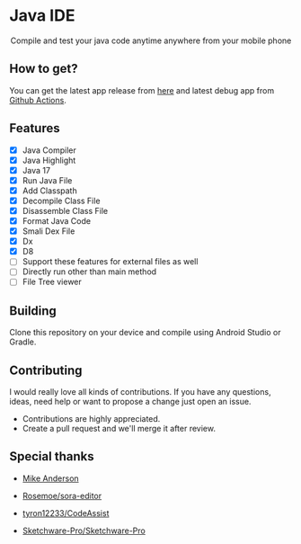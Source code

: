 # Java IDE

<div align='center'>

  Compile and test your java code anytime anywhere from your mobile phone

</div>

## How to get?

You can get the latest app release from [here](https://github.com/PranavPurwar/Java-Ide/releases) and latest debug app from [Github Actions](https://github.com/PranavPurwar/Java-Ide/actions).

## Features

- [x] Java Compiler
- [x] Java Highlight
- [x] Java 17
- [x] Run Java File
- [x] Add Classpath
- [x] Decompile Class File
- [x] Disassemble Class File
- [x] Format Java Code
- [x] Smali Dex File
- [x] Dx
- [x] D8
- [ ] Support these features for external files as well
- [ ] Directly run other than main method
- [ ] File Tree viewer

## Building

Clone this repository on your device and compile using Android Studio or Gradle.

## Contributing

I would really love all kinds of contributions. If you have any questions, ideas, need help or want to propose a change just open an issue.

- Contributions are highly appreciated.
- Create a pull request and we'll merge it after review.
 
## Special thanks

- [Mike Anderson](https://github.com/MikeAndrson)

- [Rosemoe/sora-editor](https://github.com/Rosemoe/sora-editor)

- [tyron12233/CodeAssist](https://github.com/tyron12233/CodeAssist)

- [Sketchware-Pro/Sketchware-Pro](https://github.com/Sketchware-Pro)
